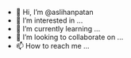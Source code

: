 - 👋 Hi, I’m @aslihanpatan
- 👀 I’m interested in ...
- 🌱 I’m currently learning ...
- 💞️ I’m looking to collaborate on ...
- 📫 How to reach me ...

<!---
aslihanpatan/aslihanpatan is a ✨ special ✨ repository because its `README.md` (this file) appears on your GitHub profile.
You can click the Preview link to take a look at your changes.
--->
